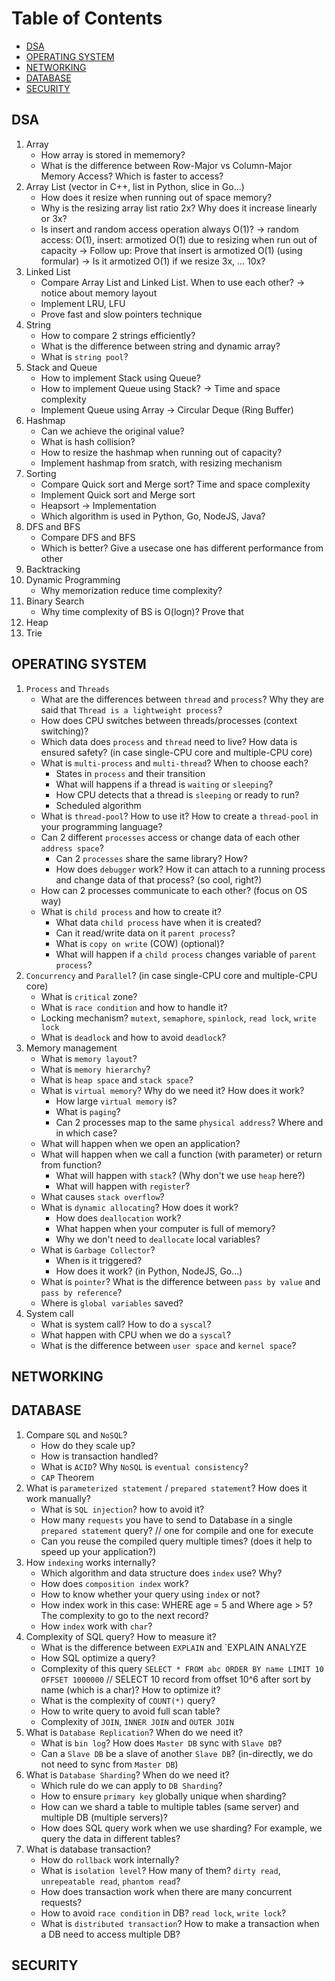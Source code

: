 # Table of Contents

- [DSA](#dsa)
- [OPERATING SYSTEM](#operating-system)
- [NETWORKING](#networking)
- [DATABASE](#database)
- [SECURITY](#security)

## DSA
1. Array
    - How array is stored in mememory?
    - What is the difference between Row-Major vs Column-Major Memory Access? Which is faster to access?
2. Array List (vector in C++, list in Python, slice in Go...)
    - How does it resize when running out of space memory?
    - Why is the resizing array list ratio 2x? Why does it increase linearly or 3x?
    - Is insert and random access operation always O(1)? -> random access: O(1), insert: armotized O(1) due to resizing when run out of capacity
        -> Follow up: Prove that insert is armotized O(1) (using formular)
        -> Is it armotized O(1) if we resize 3x, ... 10x?
3. Linked List
    - Compare Array List and Linked List. When to use each other? -> notice about memory layout
    - Implement LRU, LFU
    - Prove fast and slow pointers technique
4. String
    - How to compare 2 strings efficiently?
    - What is the difference between string and dynamic array?
    - What is `string pool`?
5. Stack and Queue
    - How to implement Stack using Queue?
    - How to implement Queue using Stack? 
    -> Time and space complexity
    - Implement Queue using Array -> Circular Deque (Ring Buffer)
6. Hashmap
    - Can we achieve the original value?
    - What is hash collision?
    - How to resize the hashmap when running out of capacity?
    - Implement hashmap from sratch, with resizing mechanism
7. Sorting
    - Compare Quick sort and Merge sort? Time and space complexity
    - Implement Quick sort and Merge sort
    - Heapsort -> Implementation
    - Which algorithm is used in Python, Go, NodeJS, Java?
8. DFS and BFS
    - Compare DFS and BFS
    - Which is better? Give a usecase one has different performance from other
9. Backtracking 
10. Dynamic Programming
    - Why memorization reduce time complexity?
12. Binary Search
    - Why time complexity of BS is O(logn)? Prove that
13. Heap
14. Trie    

## OPERATING SYSTEM
1. `Process` and `Threads`
   - What are the differences between `thread` and `process`? Why they are said that `Thread is a lightweight process`?
   - How does CPU switches between threads/processes (context switching)?
   - Which data does `process` and `thread` need to live? How data is ensured safety? (in case single-CPU core and multiple-CPU core)
   - What is `multi-process` and `multi-thread`? When to choose each?
       + States in `process` and their transition
       + What will happens if a thread is `waiting` or `sleeping`?
       + How CPU detects that a thread is `sleeping` or ready to run?
       + Scheduled algorithm
   - What is `thread-pool`? How to use it? How to create a `thread-pool` in your programming language?
   - Can 2 different `processes` access or change data of each other `address space`?
        + Can 2 `processes` share the same library? How?
        + How does `debugger` work? How it can attach to a running process and change data of that process? (so cool, right?)
    - How can 2 processes communicate to each other? (focus on OS way)
    - What is `child process` and how to create it?
        + What data `child process` have when it is created?
        + Can it read/write data on it `parent process`?
        + What is `copy on write` (COW) (optional)?
        + What will happen if a `child process` changes variable of `parent process`?
2. `Concurrency` and `Parallel`? (in case single-CPU core and multiple-CPU core)
    - What is `critical` zone?
    - What is `race condition` and how to handle it?
    - Locking mechanism? `mutext`, `semaphore`, `spinlock`, `read lock`, `write lock`
    - What is `deadlock` and how to avoid `deadlock`?
3. Memory management
    - What is `memory layout`?
    - What is `memory hierarchy`?
    - What is `heap space` and `stack space`?
    - What is `virtual memory`? Why do we need it? How does it work?
       + How large `virtual memory` is?
       + What is `paging`?
       + Can 2 processes map to the same `physical address`? Where and in which case?
    - What will happen when we open an application?
    - What will happen when we call a function (with parameter) or return from function?
       + What will happen with `stack`? (Why don't we use `heap` here?)
       + What will happen with `register`?
    - What causes `stack overflow`?
    - What is `dynamic allocating`? How does it work?
       + How does `deallocation` work?
       + What happen when your computer is full of memory?
       + Why we don't need to `deallocate` local variables?
    - What is `Garbage Collector`?
        - When is it triggered?
        - How does it work? (in Python, NodeJS, Go...)
    - What is `pointer`? What is the difference between `pass by value` and `pass by reference`?
    - Where is `global variables` saved?
4. System call
    - What is system call? How to do a `syscal`?
    - What happen with CPU when we do a `syscal`?
    - What is the difference between `user space` and `kernel space`?

## NETWORKING

## DATABASE
1. Compare `SQL` and `NoSQL`?
    - How do they scale up?
    - How is transaction handled?
    - What is `ACID`? Why `NoSQL` is `eventual consistency`?
    - `CAP` Theorem
2. What is `parameterized statement` / `prepared statement`? How does it work manually?
    - What is `SQL injection`? how to avoid it?
    - How many `requests` you have to send to Database in a single `prepared statement` query? // one for compile and one for execute
    - Can you reuse the compiled query multiple times? (does it help to speed up your application?)
3. How `indexing` works internally?
    - Which algorithm and data structure does `index` use? Why?
    - How does `composition index` work?
    - How to know whether your query using `index` or not?
    - How index work in this case: WHERE age = 5 and Where age > 5? The complexity to go to the next record?
    - How `index` work with `char`?
4. Complexity of SQL query? How to measure it?
    - What is the difference between `EXPLAIN` and `EXPLAIN ANALYZE
    - How SQL optimize a query?
    - Complexity of this query `SELECT * FROM abc ORDER BY name LIMIT 10 OFFSET 1000000` // SELECT 10 record from offset 10^6 after sort by name (which is a char)? How to optimize it? 
    - What is the complexity of `COUNT(*)` query?
    - How to write query to avoid full scan table?
    - Complexity of `JOIN`, `INNER JOIN` and `OUTER JOIN`
5. What is `Database Replication`? When do we need it?
    - What is `bin log`? How does `Master DB` sync with `Slave DB`?
    - Can a `Slave DB` be a slave of another `Slave DB`? (in-directly, we do not need to sync  from `Master DB`)
6. What is `Database Sharding`? When do we need it?
    - Which rule do we can apply to `DB Sharding`?
    - How to ensure `primary key` globally unique when sharding?
    - How can we  shard a table to multiple tables (same server) and multiple DB (multiple servers)?
    - How does SQL query work when we use sharding? For example, we query the data in different tables?
7. What is database transaction?
    - How do `rollback` work internally?
    - What is `isolation level`? How many of them? `dirty read`, `unrepeatable read`, `phantom read`?
    - How does transaction work when there are many concurrent requests?
    - How to avoid `race condition` in DB? `read lock`, `write lock`?
    - What is `distributed transaction`? How to make a transaction when a DB need to access multiple DB?

## SECURITY
```
